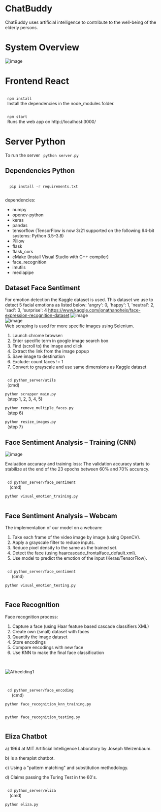 # ChatBuddy
ChatBuddy uses artificial intelligence to contribute to the well-being of the elderly persons. 

# System Overview
![image](https://user-images.githubusercontent.com/35894891/120652369-01346100-c480-11eb-95cf-047b5bf425fe.png)


# Frontend React
<p>
 <code>
 npm install
 </code>
  Install the dependencies in the node_modules folder.
 </p>
 <p>
  <code>
 npm start
 </code>
 Runs the web app on http://localhost:3000/
 </p>

# Server Python 
To run the server
 <code>
 python server.py
 </code>
 </p>
 
 ## Dependencies Python
 <code>
  pip install -r requirements.txt 
  </code>
  
  dependencies:
  
  - numpy </br>
  - opencv-python</br>
  - keras</br>
  - pandas</br>
  - tensorflow (TensorFlow is now 3/21 supported on the following 64-bit systems: Python 3.5–3.8)</br>
  - Pillow</br>
  - flask</br>
  - flask_cors</br>
  - cMake (Install Visual Studio with C++ compiler)</br>
  - face_recognition</br>
  - imutils</br>
  - mediapipe</br>

 
 ## Dataset Face Sentiment
 
For emotion detection the Kaggle dataset is used. This dataset we use to detect 5 facial emotions as listed below:
'angry': 0, 'happy': 1, 'neutral': 2, 'sad': 3, 'surprise': 4
 https://www.kaggle.com/jonathanoheix/face-expression-recognition-dataset
![image](https://user-images.githubusercontent.com/35894891/120637921-c4f90480-c46f-11eb-849f-fdec1e220af9.png)
</br>
![image](https://user-images.githubusercontent.com/35894891/120635837-308da280-c46d-11eb-9725-ecef418a7513.png)
</br>
 Web scraping is used for more specific images using Selenium.

1) Launch chrome browser:
2) Enter specific term in google image search box
3) Find (scroll to) the image and click
4) Extract the link from the image popup
5) Save image to destination
6) Exclude: count faces != 1
7) Convert to grayscale and use same dimensions as Kaggle dataset
 <code>
 cd python_server/utils
 </code>
 (cmd) 
 </br>

  <code>
python scrapper_main.py
 </code>
 (step 1, 2, 3, 4, 5)
 </br>
  <code>
python remove_multiple_faces.py
 </code>
 (step 6)
 </br>
  <code>
python resize_images.py
 </code>
 (step 7)
 </br>
 
## Face Sentiment Analysis – Training (CNN)
 
![image](https://user-images.githubusercontent.com/35894891/120776271-5629b300-c524-11eb-80c0-7869df8434d3.png)
 
Evaluation accuracy and training loss:
The validation accuracy starts to stabilize at the end of the 23 epochs between 60% and 70% accuracy.

 <code>
 cd python_server/face_sentiment
  </code>
(cmd) 
   </br>
   <code>
python visual_emotion_training.py
 </code>

## Face Sentiment Analysis – Webcam

The implementation of our model on a webcam:
1) Take each frame of the video image by image (using OpenCV).
2) Apply a grayscale filter to reduce inputs.
3) Reduce pixel density to the same as the trained set.
4) Detect the face (using haarcascade_frontalface_default.xml).
5) Use model to predict the emotion of the input (Keras/TensorFlow).
 <code>
 cd python_server/face_sentiment
   </code>
(cmd) 
   </br>
   <code>
python visual_emotion_testing.py
 </code>
 </br>
 
## Face Recognition

Face recognition process:
1) Capture a face (using Haar feature based cascade classifiers XML)
2) Create own (small) dataset with faces
3) Quantify the image dataset
4) Store encodings
5) Compare encodings with new face
6) Use KNN to make the final face classification
 </br>
 
 ![Afbeelding1](https://user-images.githubusercontent.com/35894891/120645316-929fd500-c478-11eb-8ca0-c6cac8bdf251.jpg)

 </br>
 <code>
 cd python_server/face_encoding
   </code>
(cmd) 
   </br>
   <code>
python face_recognition_knn_training.py
 </code>
  </br>
   <code>
python face_recognition_testing.py
 </code>
 </br>

## Eliza Chatbot

a) 1964 at MIT Artificial Intelligence Laboratory by Joseph Weizenbaum.

b) Is a therapist chatbot.

c) Using a "pattern matching" and substitution methodology.

d) Claims passing the Turing Test in the 60's.

 <code>
 cd python_server/eliza
  </code>
(cmd) 
   </br>
   <code>
python eliza.py
 </code>




